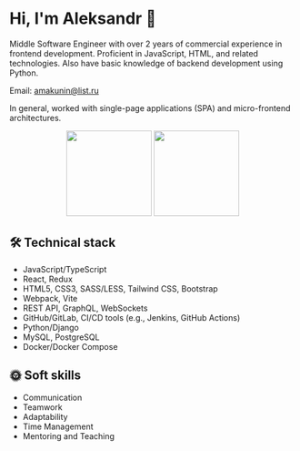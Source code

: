 # Hi, I'm Aleksandr 👋
Middle Software Engineer with over 2 years of commercial experience in frontend development. Proficient in JavaScript, HTML, and related technologies. Also have basic knowledge of backend development using Python.

Email:  amakunin@list.ru

In general, worked with single-page applications (SPA) and micro-frontend architectures.
<p align = 'center'>
 <a href="https://github-readme-stats.vercel.app/api?username=MAleksandr89&show_icons=true&count_private=true"><img height=150 src="https://github-readme-stats.vercel.app/api?username=MAleksandr89&show_icons=true&count_private=true" /></a>
<a href="https://github.com/MAleksandr89/github-readme-stats"><img height=150 src="https://github-readme-stats.vercel.app/api/top-langs/?username=MAleksandr89&layout=compact" /></a>
 </p>

## 🛠 Technical stack
*   JavaScript/TypeScript
*   React, Redux
*   HTML5, CSS3, SASS/LESS, Tailwind CSS, Bootstrap
*   Webpack, Vite
*   REST API, GraphQL, WebSockets
*   GitHub/GitLab, CI/CD tools (e.g., Jenkins, GitHub Actions)
*   Python/Django
*   MySQL, PostgreSQL
*   Docker/Docker Compose

## :sun_with_face: Soft skills
*   Communication
*   Teamwork
*   Adaptability
*   Time Management
*   Mentoring and Teaching
